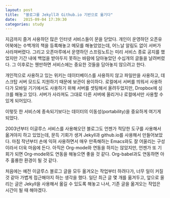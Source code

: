 ```yaml
---
layout: post
title:  "블로그를 Jekyll과 Github.io 기반으로 옮기다"
date:   2015-09-04 17:39:30
categories: study
---
```


지금까지 즐겨 사용하던 많은 인터넷 서비스들이 문을 닫았다. 개인이 운영하던 오픈유어북에는 수백개의 책을 등록해놓고 메모를 해놓았었는데, 어느날 알림도 없이 서버가 사라져버렸다. 그리고 오픈마루에서 운영하던 스프링노트는 미리 서비스 종료 공지를 했었지만 기간 내에 백업을 받아두지 못하는 바람에 담아놓았던 수십개의 글들을 날려버렸다. 그 이후로는 웬만하면 서비스에는 중요한 것들을 담아놓지 않으려고 한다.

개인적으로 사용하고 있는 위키는 데이터베이스를 사용하지 않고 파일만을 사용하고, 데스크탑 서버 모드도 지원하기 때문에 보관이 용이하다. 로컬에서 서버를 띄워서 사용하다가 모바일 기기에서도 사용하기 위해 서버를 셋팅해서 올려두었지만, Dropbox에 싱크를 해놓고 있다. 서버가 사라져도 그대로 다른 서버에 올리거나 로컬에서만 사용할 수 있게 되어있다.

이렇듯 한 서비스에 종속되기보다는 데이터의 이동성(portability)을 중요하게 여기게 되었다.

2003년부터 이글루스 서비스를 사용해오던 블로그도 언젠가 적당한 도구를 사용해서 옮겨야지 하고 있었는데, 문득 기회가 생겨 Jekyll과 github.io를 사용해서 만들어보았다. 마침 작년부터 손에 익혀 사용하면서 매우 만족해하는 Emacs와도 잘 어울리는 구성이라서 더욱 마음에 든다. 아직은 Org-mode와 연동을 하지는 않았지만, 언젠가 또 기회가 되면 Org-mode와도 연동을 해놓으면 좋을 것 같다. Org-babel과도 연동하면 아주 훌륭한 환경이 될 것 같다.

처음에는 예전 이글루스 블로그 글을 모두 옮겨오는 작업부터 하려다가, 너무 일이 커질 것 같아 가볍게 접근해야지 하는 생각을 했다. 일단 최근 글 몇 개를 옮겨두고, 앞으로 올리는 글은 Jekyll을 사용해서 옮길 수 있도록 해놓고 나서, 기존 글을 옮겨오는 작업은 시간이 될 때 해야겠다.
